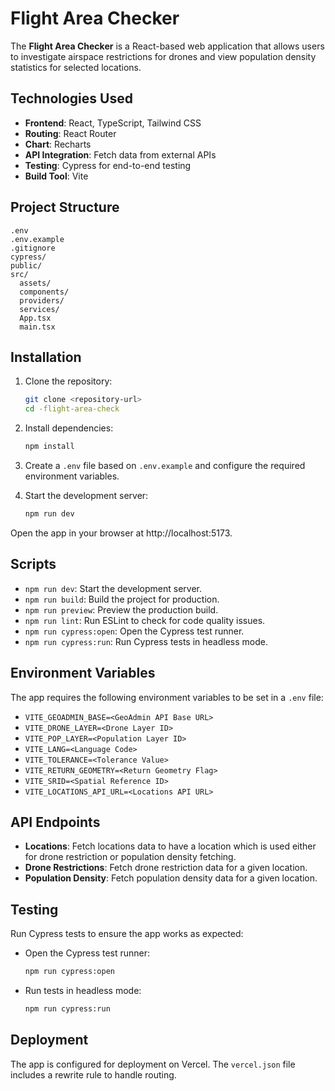 # Flight Area Checker

The **Flight Area Checker** is a React-based web application that allows users to investigate airspace restrictions for drones and view population density statistics for selected locations.

## Technologies Used

- **Frontend**: React, TypeScript, Tailwind CSS
- **Routing**: React Router
- **Chart**: Recharts
- **API Integration**: Fetch data from external APIs
- **Testing**: Cypress for end-to-end testing
- **Build Tool**: Vite

## Project Structure

```
.env
.env.example
.gitignore
cypress/
public/
src/
  assets/
  components/
  providers/
  services/
  App.tsx
  main.tsx
```

## Installation

1. Clone the repository:

   ```bash
   git clone <repository-url>
   cd -flight-area-check
   ```

2. Install dependencies:

   ```bash
   npm install
   ```

3. Create a `.env` file based on `.env.example` and configure the required environment variables.

4. Start the development server:
   ```bash
   npm run dev
   ```

Open the app in your browser at http://localhost:5173.

## Scripts

- `npm run dev`: Start the development server.
- `npm run build`: Build the project for production.
- `npm run preview`: Preview the production build.
- `npm run lint`: Run ESLint to check for code quality issues.
- `npm run cypress:open`: Open the Cypress test runner.
- `npm run cypress:run`: Run Cypress tests in headless mode.

## Environment Variables

The app requires the following environment variables to be set in a `.env` file:

- `VITE_GEOADMIN_BASE=<GeoAdmin API Base URL>`
- `VITE_DRONE_LAYER=<Drone Layer ID>`
- `VITE_POP_LAYER=<Population Layer ID>`
- `VITE_LANG=<Language Code>`
- `VITE_TOLERANCE=<Tolerance Value>`
- `VITE_RETURN_GEOMETRY=<Return Geometry Flag>`
- `VITE_SRID=<Spatial Reference ID>`
- `VITE_LOCATIONS_API_URL=<Locations API URL>`

## API Endpoints

- **Locations**: Fetch locations data to have a location which is used either for drone restriction or population density fetching.
- **Drone Restrictions**: Fetch drone restriction data for a given location.
- **Population Density**: Fetch population density data for a given location.

## Testing

Run Cypress tests to ensure the app works as expected:

- Open the Cypress test runner:

  ```bash
  npm run cypress:open
  ```

- Run tests in headless mode:
  ```bash
  npm run cypress:run
  ```

## Deployment

The app is configured for deployment on Vercel. The `vercel.json` file includes a rewrite rule to handle routing.
